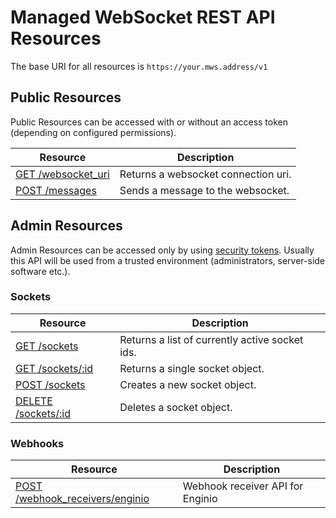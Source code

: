 # Managed WebSocket REST API Resources

The base URI for all resources is ``https://your.mws.address/v1``

## Public Resources

Public Resources can be accessed with or without an access token (depending on configured permissions).

Resource                            | Description
----------------------------------- | -------------
[GET /websocket_uri](v1/get_websocket_uri) | Returns a websocket connection uri.
[POST /messages](v1/post_messages) | Sends a message to the websocket.

## Admin Resources

Admin Resources can be accessed only by using [security tokens](../key-concepts/authentication). Usually this API will be used from a
trusted environment (administrators, server-side software etc.).

### Sockets

Resource                            | Description
----------------------------------- | -------------
[GET /sockets](v1/get_sockets) | Returns a list of currently active socket ids.
[GET /sockets/:id](v1/get_sockets_id) | Returns a single socket object.
[POST /sockets](v1/post_sockets) | Creates a new socket object.
[DELETE /sockets/:id](v1/delete_sockets_id) | Deletes a socket object.

### Webhooks

Resource                            | Description
----------------------------------- | -------------
[POST /webhook_receivers/enginio](v1/post_webhook_receivers/enginio) | Webhook receiver API for Enginio
